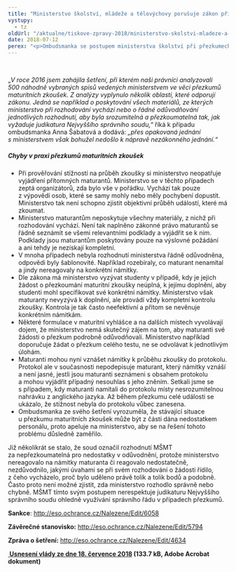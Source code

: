 ```yaml
---
title: "Ministerstvo školství, mládeže a tělovýchovy porušuje zákon při přezkumech maturitních zkoušek"
vystupy:
  - tz
oldUrl: "/aktualne/tiskove-zpravy-2018/ministerstvo-skolstvi-mladeze-a-telovychovy-porusuje-zakon-pri-prezkumech-maturitnich-zk"
date: 2018-07-12
perex: "<p>Ombudsmanka se postupem ministerstva školství při přezkumech maturitních zkoušek zabývá již od roku 2014. Přes opakovaná upozornění se na nezákonné praxi ministerstva mnoho nezměnilo. Maturita je často první životní událostí, kdy se mladí lidé dostávají do kontaktu se státní mocí. Nezájem státu vypořádat se s námitkami maturantů zasévá u mladých lidí nedůvěru ve stát jako takový.</p>"
---
```


<!-- imported from the old website -->

<br /><p>„<i>V roce 2016 jsem zahájila šetření, při kterém naši právníci analyzovali 500 náhodně vybraných spisů vedených ministerstvem ve věci přezkumů maturitních zkoušek. Z analýzy vyplynulo několik oblastí, které odporují zákonu. Jedná se například o poskytování všech materiálů, ze kterých ministerstvo při rozhodování vychází nebo o řádné odůvodňování jednotlivých rozhodnutí, aby byla srozumitelná a přezkoumatelná tak, jak vyžaduje judikatura Nejvyššího správního soudu,</i>“ říká k případu ombudsmanka Anna Šabatová a dodává: <i>„přes opakovaná jednání s ministerstvem však bohužel nedošlo k nápravě nezákonného jednání.“</i></p> <h5>Chyby v praxi přezkumů maturitních zkoušek</h5> <p></p><ul><li>Při prověřování stížností na průběh zkoušky si ministerstvo neopatřuje vyjádření přítomných maturantů. Ministerstvo se v těchto případech zeptá organizátorů, zda bylo vše v pořádku. Vychází tak pouze z výpovědí osob, které se samy mohly nebo měly pochybení dopustit. Ministerstvo tak není schopno zjistit objektivní průběh událostí, které má zkoumat.</li><li>Ministerstvo maturantům neposkytuje všechny materiály, z nichž při rozhodování vychází. Není tak naplněno zákonné právo maturantů se řádně seznámit se všemi relevantními podklady a vyjádřit se k nim. Podklady jsou maturantům poskytovány pouze na výslovné požádání a ani tehdy je nezískají kompletní.</li><li>V mnoha případech nebyla rozhodnutí ministerstva řádně odůvodněna, odpovědi byly šablonovité. Například rozebíraly, co maturant nenamítal a jindy nereagovaly na konkrétní námitky.</li><li>Dle zákona má ministerstvo vyzývat studenty v případě, kdy je jejich žádost o přezkoumání maturitní zkoušky neúplná, k jejímu doplnění, aby studenti mohl specifikovat své konkrétní námitky. Ministerstvo však maturanty nevyzývá k doplnění, ale provádí vždy kompletní kontrolu zkoušky. Kontrola je tak často neefektivní a přitom se nevěnuje konkrétním námitkám.</li><li>Některé formulace v maturitní vyhlášce a na dalších místech vyvolávají dojem, že ministerstvo nemá skutečný zájem na tom, aby maturanti své žádosti o přezkum podrobně odůvodňovali. Ministerstvo například doporučuje žádat o přezkum celého testu, ne se odvolávat k jednotlivým úlohám.</li><li>Maturanti mohou nyní vznášet námitky k průběhu zkoušky do protokolu. Protokol ale v současnosti nepodepisuje maturant, který námitky vznáší a není jasné, jestli jsou maturanti seznámeni s obsahem protokolu a mohou vyjádřit případný nesouhlas s jeho zněním. Setkali jsme se s případem, kdy maturanti namítali do protokolu místy nesrozumitelnou nahrávku z anglického jazyka. Až během přezkumu celé události se ukázalo, že stížnost nebyla do protokolu vůbec zanesena.</li><li>Ombudsmanka ze svého šetření vyrozuměla, že stávající situace u přezkumu maturitních zkoušek může být z části dána nedostatkem personálu, proto apeluje na ministerstvo, aby se na řešení tohoto problému důsledně zaměřilo.</li></ul><p></p> <p>Již několikrát se stalo, že soud označil rozhodnutí MŠMT za nepřezkoumatelná pro nedostatky v odůvodnění, protože ministerstvo nereagovalo na námitky maturanta či reagovalo nedostatečně, nezdůvodnilo, jakými úvahami se při svém rozhodování o žádosti řídilo, z čeho vycházelo, proč bylo uděleno právě tolik a tolik bodů a podobně. Často proto není možné zjistit, zda ministerstvo rozhodlo správně nebo chybně. MŠMT tímto svým postupem nerespektuje judikaturu Nejvyššího správního soudu ohledně využívání správního řádu v případech přezkumů.  </p> <p><b>Sankce</b>: <a title="Otevření do nového okna" href="http://eso.ochrance.cz/Nalezene/Edit/6058" target="_blank">http://eso.ochrance.cz/Nalezene/Edit/6058</a> </p> <p><b>Závěrečné stanovisko:</b> <a title="Otevření do nového okna" href="http://eso.ochrance.cz/Nalezene/Edit/5794" target="_blank">http://eso.ochrance.cz/Nalezene/Edit/5794</a> </p> <p><b>Zpráva o šetření:</b> <a title="Otevření do nového okna" href="http://eso.ochrance.cz/Nalezene/Edit/4634" target="_blank">http://eso.ochrance.cz/Nalezene/Edit/4634</a> </p><p class="MsoBodyText"><b><a title="Otevření do nového okna" href="/uploads-import/Zvlastni_opravneni/Vlada/Maturity_usneseni_vlady.pdf" target="_blank"> Usnesení vlády ze dne 18. července 2018</a> (133.7 kB, Adobe Acrobat dokument)</b></p><br />
